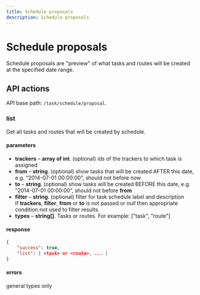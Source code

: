 ```yaml
---
title: Schedule proposals
description: Schedule proposals
---
```


# Schedule proposals

Schedule proposals are "preview" of what tasks and routes will be created at the specified date range.

## API actions

API base path: `/task/schedule/proposal`.


### list

Get all tasks and routes that will be created by schedule.

#### parameters

*   **trackers** – **array of int**. (optional) ids of the trackers to which task is assigned
*   **from** – **string**. (optional) show tasks that will be created AFTER this date, e.g. “2014-07-01 00:00:00”, should not before now
*   **to** – **string**. (optional) show tasks will be created BEFORE this date, e.g. “2014-07-01 00:00:00”, should not before **from**
*   **filter** – **string**. (optional) filter for task schedule label and description<br>
    If **trackers**, **filter**, **from** or **to** is not passed or _null_ then appropriate condition not used to filter results.
*   **types** – **string\[\]**. Tasks or routes. For example: \["task", "route"\]

#### response

```json
{
    "success": true,
    "list": [ <task> or <route>, ... ]
}
```

#### errors

general types only
